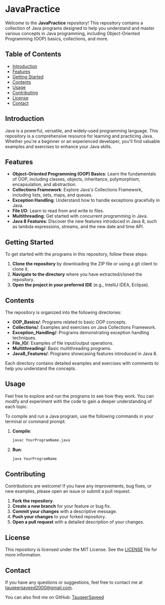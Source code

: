 # JavaPractice

Welcome to the **JavaPractice** repository! This repository contains a collection of Java programs designed to help you understand and master various concepts in Java programming, including Object-Oriented Programming (OOP) basics, collections, and more.

## Table of Contents

- [Introduction](#introduction)
- [Features](#features)
- [Getting Started](#getting-started)
- [Contents](#contents)
- [Usage](#usage)
- [Contributing](#contributing)
- [License](#license)
- [Contact](#contact)

## Introduction

Java is a powerful, versatile, and widely-used programming language. This repository is a comprehensive resource for learning and practicing Java. Whether you're a beginner or an experienced developer, you'll find valuable examples and exercises to enhance your Java skills.

## Features

- **Object-Oriented Programming (OOP) Basics**: Learn the fundamentals of OOP, including classes, objects, inheritance, polymorphism, encapsulation, and abstraction.
- **Collections Framework**: Explore Java's Collections Framework, including lists, sets, maps, and queues.
- **Exception Handling**: Understand how to handle exceptions gracefully in Java.
- **File I/O**: Learn to read from and write to files.
- **Multithreading**: Get started with concurrent programming in Java.
- **Java 8 Features**: Discover the new features introduced in Java 8, such as lambda expressions, streams, and the new date and time API.

## Getting Started

To get started with the programs in this repository, follow these steps:

1. **Clone the repository** by downloading the ZIP file or using a git client to clone it.
2. **Navigate to the directory** where you have extracted/cloned the repository.
3. **Open the project in your preferred IDE** (e.g., IntelliJ IDEA, Eclipse).

## Contents

The repository is organized into the following directories:

- **OOP_Basics/**: Programs related to basic OOP concepts.
- **Collections/**: Examples and exercises on Java Collections Framework.
- **Exception_Handling/**: Programs demonstrating exception handling techniques.
- **File_IO/**: Examples of file input/output operations.
- **Multithreading/**: Basic multithreading programs.
- **Java8_Features/**: Programs showcasing features introduced in Java 8.

Each directory contains detailed examples and exercises with comments to help you understand the concepts.

## Usage

Feel free to explore and run the programs to see how they work. You can modify and experiment with the code to gain a deeper understanding of each topic.

To compile and run a Java program, use the following commands in your terminal or command prompt:

1. **Compile**:
    ```sh
    javac YourProgramName.java
    ```
2. **Run**:
    ```sh
    java YourProgramName
    ```

## Contributing

Contributions are welcome! If you have any improvements, bug fixes, or new examples, please open an issue or submit a pull request.

1. **Fork the repository**.
2. **Create a new branch** for your feature or bug fix.
3. **Commit your changes** with a descriptive message.
4. **Push your changes** to your forked repository.
5. **Open a pull request** with a detailed description of your changes.

## License

This repository is licensed under the MIT License. See the [LICENSE](LICENSE) file for more information.

## Contact

If you have any questions or suggestions, feel free to contact me at [tauqeersayeed2000@gmail.com](mailto:tauqeersayeed2000@gmail.com).

You can also find me on GitHub: [TauqeerSayeed](https://github.com/TauqeerSayeed)
